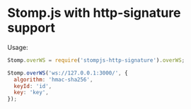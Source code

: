 Stomp.js with http-signature support
====================================

Usage:

```javascript
Stomp.overWS = require('stompjs-http-signature').overWS;

Stomp.overWS('ws://127.0.0.1:3000/', {
  algorithm: 'hmac-sha256',
  keyId: 'id',
  key: 'key',
});
```
